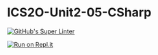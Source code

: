 # ICS2O-Unit2-05-CSharp

[![GitHub's Super Linter](https://github.com/Emmanuel-Fofeyin/ICS2O-Unit2-05-CSharp/workflows/GitHub's%20Super%20Linter/badge.svg)](https://github.com/Emmanuel-Fofeyin/ICS2O-Unit2-05-CSharp/actions)



[![Run on Repl.it](https://repl.it/badge/github/Emmanuel-Fofeyin/ICS2O-Unit2-05-CSharp)](https://repl.it/github/Emmanuel-Fofeyin/ICS2O-Unit2-05-CSharp)
